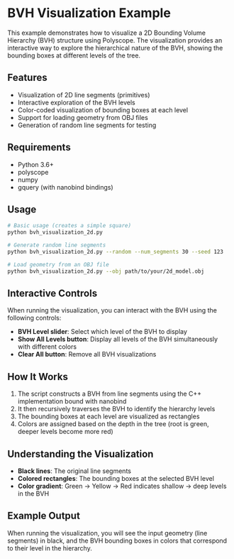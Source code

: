 # BVH Visualization Example

This example demonstrates how to visualize a 2D Bounding Volume Hierarchy (BVH) structure using Polyscope. The visualization provides an interactive way to explore the hierarchical nature of the BVH, showing the bounding boxes at different levels of the tree.

## Features

- Visualization of 2D line segments (primitives)
- Interactive exploration of the BVH levels
- Color-coded visualization of bounding boxes at each level
- Support for loading geometry from OBJ files
- Generation of random line segments for testing

## Requirements

- Python 3.6+
- polyscope
- numpy
- gquery (with nanobind bindings)

## Usage

```bash
# Basic usage (creates a simple square)
python bvh_visualization_2d.py

# Generate random line segments
python bvh_visualization_2d.py --random --num_segments 30 --seed 123

# Load geometry from an OBJ file
python bvh_visualization_2d.py --obj path/to/your/2d_model.obj
```

## Interactive Controls

When running the visualization, you can interact with the BVH using the following controls:

- **BVH Level slider**: Select which level of the BVH to display
- **Show All Levels button**: Display all levels of the BVH simultaneously with different colors
- **Clear All button**: Remove all BVH visualizations

## How It Works

1. The script constructs a BVH from line segments using the C++ implementation bound with nanobind
2. It then recursively traverses the BVH to identify the hierarchy levels
3. The bounding boxes at each level are visualized as rectangles
4. Colors are assigned based on the depth in the tree (root is green, deeper levels become more red)

## Understanding the Visualization

- **Black lines**: The original line segments
- **Colored rectangles**: The bounding boxes at the selected BVH level
- **Color gradient**: Green → Yellow → Red indicates shallow → deep levels in the BVH

## Example Output

When running the visualization, you will see the input geometry (line segments) in black, and the BVH bounding boxes in colors that correspond to their level in the hierarchy. 